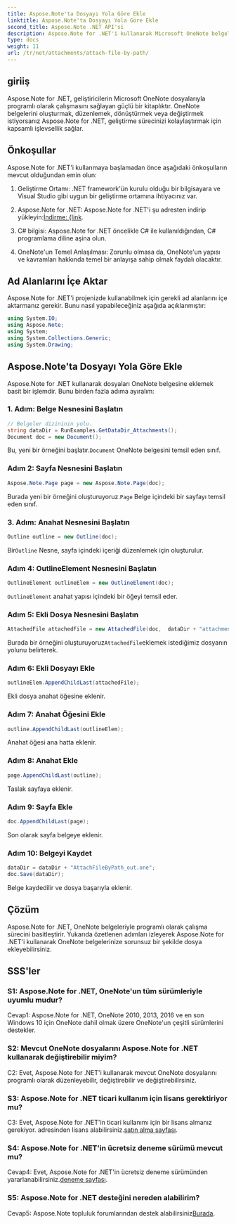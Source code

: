 ```yaml
---
title: Aspose.Note'ta Dosyayı Yola Göre Ekle
linktitle: Aspose.Note'ta Dosyayı Yola Göre Ekle
second_title: Aspose.Note .NET API'si
description: Aspose.Note for .NET'i kullanarak Microsoft OneNote belgelerine programlı olarak nasıl dosya ekleyeceğinizi öğrenin. Bu kapsamlı eğitimle geliştirme sürecinizi basitleştirin.
type: docs
weight: 11
url: /tr/net/attachments/attach-file-by-path/
---
```

## giriiş

Aspose.Note for .NET, geliştiricilerin Microsoft OneNote dosyalarıyla programlı olarak çalışmasını sağlayan güçlü bir kitaplıktır. OneNote belgelerini oluşturmak, düzenlemek, dönüştürmek veya değiştirmek istiyorsanız Aspose.Note for .NET, geliştirme sürecinizi kolaylaştırmak için kapsamlı işlevsellik sağlar.

## Önkoşullar

Aspose.Note for .NET'i kullanmaya başlamadan önce aşağıdaki önkoşulların mevcut olduğundan emin olun:

1. Geliştirme Ortamı: .NET framework'ün kurulu olduğu bir bilgisayara ve Visual Studio gibi uygun bir geliştirme ortamına ihtiyacınız var.

2.  Aspose.Note for .NET: Aspose.Note for .NET'i şu adresten indirip yükleyin:[İndirme: {link](https://releases.aspose.com/note/net/).

3. C# bilgisi: Aspose.Note for .NET öncelikle C# ile kullanıldığından, C# programlama diline aşina olun.

4. OneNote'un Temel Anlaşılması: Zorunlu olmasa da, OneNote'un yapısı ve kavramları hakkında temel bir anlayışa sahip olmak faydalı olacaktır.

## Ad Alanlarını İçe Aktar

Aspose.Note for .NET'i projenizde kullanabilmek için gerekli ad alanlarını içe aktarmanız gerekir. Bunu nasıl yapabileceğiniz aşağıda açıklanmıştır:

```csharp
using System.IO;
using Aspose.Note;
using System;
using System.Collections.Generic;
using System.Drawing;
```

## Aspose.Note'ta Dosyayı Yola Göre Ekle

Aspose.Note for .NET kullanarak dosyaları OneNote belgesine eklemek basit bir işlemdir. Bunu birden fazla adıma ayıralım:

### 1. Adım: Belge Nesnesini Başlatın

```csharp
// Belgeler dizininin yolu.
string dataDir = RunExamples.GetDataDir_Attachments();
Document doc = new Document();
```

 Bu, yeni bir örneğini başlatır.`Document` OneNote belgesini temsil eden sınıf.

### Adım 2: Sayfa Nesnesini Başlatın

```csharp
Aspose.Note.Page page = new Aspose.Note.Page(doc);
```

 Burada yeni bir örneğini oluşturuyoruz.`Page` Belge içindeki bir sayfayı temsil eden sınıf.

### 3. Adım: Anahat Nesnesini Başlatın

```csharp
Outline outline = new Outline(doc);
```

 Bir`Outline` Nesne, sayfa içindeki içeriği düzenlemek için oluşturulur.

### Adım 4: OutlineElement Nesnesini Başlatın

```csharp
OutlineElement outlineElem = new OutlineElement(doc);
```

`OutlineElement` anahat yapısı içindeki bir öğeyi temsil eder.

### Adım 5: Ekli Dosya Nesnesini Başlatın

```csharp
AttachedFile attachedFile = new AttachedFile(doc,  dataDir + "attachment.txt");
```

 Burada bir örneğini oluşturuyoruz`AttachedFile`eklemek istediğimiz dosyanın yolunu belirterek.

### Adım 6: Ekli Dosyayı Ekle

```csharp
outlineElem.AppendChildLast(attachedFile);
```

Ekli dosya anahat öğesine eklenir.

### Adım 7: Anahat Öğesini Ekle

```csharp
outline.AppendChildLast(outlineElem);
```

Anahat öğesi ana hatta eklenir.

### Adım 8: Anahat Ekle

```csharp
page.AppendChildLast(outline);
```

Taslak sayfaya eklenir.

### Adım 9: Sayfa Ekle

```csharp
doc.AppendChildLast(page);
```

Son olarak sayfa belgeye eklenir.

### Adım 10: Belgeyi Kaydet

```csharp
dataDir = dataDir + "AttachFileByPath_out.one";
doc.Save(dataDir);
```

Belge kaydedilir ve dosya başarıyla eklenir.

## Çözüm

Aspose.Note for .NET, OneNote belgeleriyle programlı olarak çalışma sürecini basitleştirir. Yukarıda özetlenen adımları izleyerek Aspose.Note for .NET'i kullanarak OneNote belgelerinize sorunsuz bir şekilde dosya ekleyebilirsiniz.

## SSS'ler

### S1: Aspose.Note for .NET, OneNote'un tüm sürümleriyle uyumlu mudur?

Cevap1: Aspose.Note for .NET, OneNote 2010, 2013, 2016 ve en son Windows 10 için OneNote dahil olmak üzere OneNote'un çeşitli sürümlerini destekler.

### S2: Mevcut OneNote dosyalarını Aspose.Note for .NET kullanarak değiştirebilir miyim?

C2: Evet, Aspose.Note for .NET'i kullanarak mevcut OneNote dosyalarını programlı olarak düzenleyebilir, değiştirebilir ve değiştirebilirsiniz.

### S3: Aspose.Note for .NET ticari kullanım için lisans gerektiriyor mu?

 C3: Evet, Aspose.Note for .NET'in ticari kullanımı için bir lisans almanız gerekiyor. adresinden lisans alabilirsiniz.[satın alma sayfası](https://purchase.aspose.com/buy).

### S4: Aspose.Note for .NET'in ücretsiz deneme sürümü mevcut mu?

 Cevap4: Evet, Aspose.Note for .NET'in ücretsiz deneme sürümünden yararlanabilirsiniz.[deneme sayfası](https://releases.aspose.com/).

### S5: Aspose.Note for .NET desteğini nereden alabilirim?

 Cevap5: Aspose.Note topluluk forumlarından destek alabilirsiniz[Burada](https://forum.aspose.com/c/note/28).